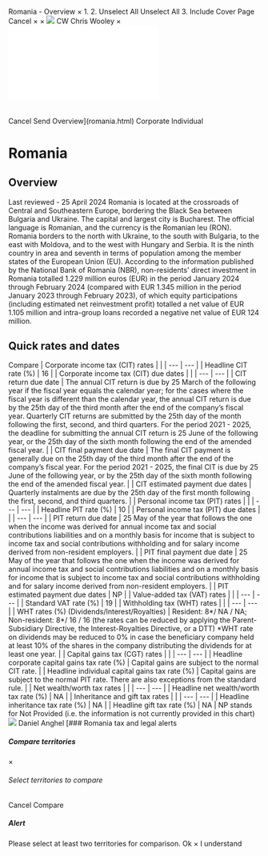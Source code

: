 Romania - Overview
×
1.
2.
Unselect All
Unselect All
3.
Include Cover Page
Cancel
×
×
![](-/media/world-wide-tax-summaries/attachments/global---chris-wooley.ashx%3Frev=ac5e5f3223b34096b1afc2a6009c7320&revision=ac5e5f32-23b3-4096-b1af-c2a6009c7320&hash=859B7ADC84DC2CBEC9760E9E6EE7DE6D0A8BFCDF)
CW
Chris Wooley
×
![](romania.html)
######
Cancel
Send
Overview](romania.html)
Corporate
Individual
# Romania
## Overview
Last reviewed - 25 April 2024
Romania is located at the crossroads of Central and Southeastern Europe, bordering the Black Sea between Bulgaria and Ukraine. The capital and largest city is Bucharest. The official language is Romanian, and the currency is the Romanian leu (RON).
Romania borders to the north with Ukraine, to the south with Bulgaria, to the east with Moldova, and to the west with Hungary and Serbia. It is the ninth country in area and seventh in terms of population among the member states of the European Union (EU).
According to the information published by the National Bank of Romania (NBR), non-residents' direct investment in Romania totalled 1.229 million euros (EUR) in the period January 2024 through February 2024 (compared with EUR 1.345 million in the period January 2023 through February 2023), of which equity participations (including estimated net reinvestment profit) totalled a net value of EUR 1.105 million and intra-group loans recorded a negative net value of EUR 124 million.
## Quick rates and dates
Compare
| Corporate income tax (CIT) rates | |
| --- | --- |
| Headline CIT rate (%) | 16 |
| Corporate income tax (CIT) due dates | |
| --- | --- |
| CIT return due date | The annual CIT return is due by 25 March of the following year if the fiscal year equals the calendar year; for the cases where the fiscal year is different than the calendar year, the annual CIT return is due by the 25th day of the third month after the end of the company’s fiscal year. Quarterly CIT returns are submitted by the 25th day of the month following the first, second, and third quarters. For the period 2021 - 2025, the deadline for submitting the annual CIT return is 25 June of the following year, or the 25th day of the sixth month following the end of the amended fiscal year. |
| CIT final payment due date | The final CIT payment is generally due on the 25th day of the third month after the end of the company’s fiscal year. For the period 2021 - 2025, the final CIT is due by 25 June of the following year, or by the 25th day of the sixth month following the end of the amended fiscal year. |
| CIT estimated payment due dates | Quarterly instalments are due by the 25th day of the first month following the first, second, and third quarters. |
| Personal income tax (PIT) rates | |
| --- | --- |
| Headline PIT rate (%) | 10 |
| Personal income tax (PIT) due dates | |
| --- | --- |
| PIT return due date | 25 May of the year that follows the one when the income was derived for annual income tax and social contributions liabilities and on a monthly basis for income that is subject to income tax and social contributions withholding and for salary income derived from non-resident employers. |
| PIT final payment due date | 25 May of the year that follows the one when the income was derived for annual income tax and social contributions liabilities and on a monthly basis for income that is subject to income tax and social contributions withholding and for salary income derived from non-resident employers. |
| PIT estimated payment due dates | NP |
| Value-added tax (VAT) rates | |
| --- | --- |
| Standard VAT rate (%) | 19 |
| Withholding tax (WHT) rates | |
| --- | --- |
| WHT rates (%) (Dividends/Interest/Royalties) | Resident: 8\*/ NA / NA;  Non-resident: 8\*/ 16 / 16 (the rates can be reduced by applying the Parent-Subsidiary Directive, the Interest-Royalties Directive, or a DTT)  \*WHT rate on dividends may be reduced to 0% in case the beneficiary company held at least 10% of the shares in the company distributing the dividends for at least one year. |
| Capital gains tax (CGT) rates | |
| --- | --- |
| Headline corporate capital gains tax rate (%) | Capital gains are subject to the normal CIT rate. |
| Headline individual capital gains tax rate (%) | Capital gains are subject to the normal PIT rate. There are also exceptions from the standard rule. |
| Net wealth/worth tax rates | |
| --- | --- |
| Headline net wealth/worth tax rate (%) | NA |
| Inheritance and gift tax rates | |
| --- | --- |
| Headline inheritance tax rate (%) | NA |
| Headline gift tax rate (%) | NA |
NP stands for Not Provided (i.e. the information is not currently provided in this chart)
![](-/media/world-wide-tax-summaries/attachments/romania---daniel_anghel.ashx%3Frev=3023ef10ccdd4a1ca06fa509052e7f86&revision=3023ef10-ccdd-4a1c-a06f-a509052e7f86&hash=C136B56ECA7A08640AB76504AE156AF5F62E400B)
Daniel Anghel
[### Romania tax and legal alerts
##### Compare territories
×
###### Select territories to compare
#####
Cancel
Compare
##### Alert
Please select at least two territories for comparison.
Ok
×
I understand